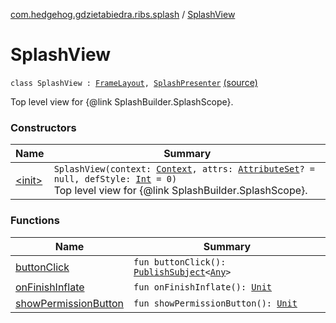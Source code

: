 [com.hedgehog.gdzietabiedra.ribs.splash](../index.md) / [SplashView](./index.md)

# SplashView

`class SplashView : `[`FrameLayout`](https://developer.android.com/reference/android/widget/FrameLayout.html)`, `[`SplashPresenter`](../-splash-interactor/-splash-presenter/index.md) [(source)](https://github.com/asvid/GdzieTaBiedra/tree/master/app/src/main/java/com/hedgehog/gdzietabiedra/ribs/splash/SplashView.kt#L14)

Top level view for {@link SplashBuilder.SplashScope}.

### Constructors

| Name | Summary |
|---|---|
| [&lt;init&gt;](-init-.md) | `SplashView(context: `[`Context`](https://developer.android.com/reference/android/content/Context.html)`, attrs: `[`AttributeSet`](https://developer.android.com/reference/android/util/AttributeSet.html)`? = null, defStyle: `[`Int`](https://kotlinlang.org/api/latest/jvm/stdlib/kotlin/-int/index.html)` = 0)`<br>Top level view for {@link SplashBuilder.SplashScope}. |

### Functions

| Name | Summary |
|---|---|
| [buttonClick](button-click.md) | `fun buttonClick(): `[`PublishSubject`](http://reactivex.io/RxJava/javadoc/io/reactivex/subjects/PublishSubject.html)`<`[`Any`](https://kotlinlang.org/api/latest/jvm/stdlib/kotlin/-any/index.html)`>` |
| [onFinishInflate](on-finish-inflate.md) | `fun onFinishInflate(): `[`Unit`](https://kotlinlang.org/api/latest/jvm/stdlib/kotlin/-unit/index.html) |
| [showPermissionButton](show-permission-button.md) | `fun showPermissionButton(): `[`Unit`](https://kotlinlang.org/api/latest/jvm/stdlib/kotlin/-unit/index.html) |
